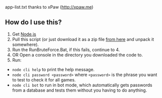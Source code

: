 app-list.txt thanks to xPaw (http://xpaw.me)

How do I use this?
---
1. Get [Node.js](https://nodejs.org/)
2. Pull this script (or just download it as a zip file [from here](https://github.com/opl-/winter-arg-tester/archive/master.zip) and unpack it somewhere).
3. Run the RunBruteForce.Bat, if this fails, continue to 4.
4. OR Open a console in the directory you downloaded the code to.
5. Run:
  * `node cli help` to print the help message.
  * `node cli password <password>` where `<password>` is the phrase you want to test to check it for all games.
  * `node cli bot` to run in bot mode, which automatically gets passwords from a database and tests them without you having to do anything.
